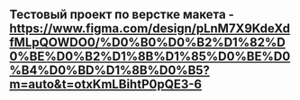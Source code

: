 ## Тестовый проект по верстке макета - https://www.figma.com/design/pLnM7X9KdeXdfMLpQOWDO0/%D0%B0%D0%B2%D1%82%D0%BE%D0%B2%D1%8B%D1%85%D0%BE%D0%B4%D0%BD%D1%8B%D0%B5?m=auto&t=otxKmLBihtP0pQE3-6